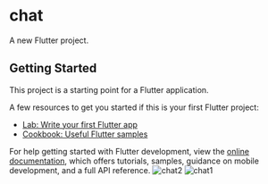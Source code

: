 # chat

A new Flutter project.

## Getting Started

This project is a starting point for a Flutter application.

A few resources to get you started if this is your first Flutter project:

- [Lab: Write your first Flutter app](https://docs.flutter.dev/get-started/codelab)
- [Cookbook: Useful Flutter samples](https://docs.flutter.dev/cookbook)

For help getting started with Flutter development, view the
[online documentation](https://docs.flutter.dev/), which offers tutorials,
samples, guidance on mobile development, and a full API reference.
![chat2](https://github.com/Gigatronhertz/flutter-chat-app/assets/99260886/33d99543-c294-4488-9d08-12b2a1ffb561)
![chat1](https://github.com/Gigatronhertz/flutter-chat-app/assets/99260886/a45152f4-7218-4d28-a740-feda8582db3b)
